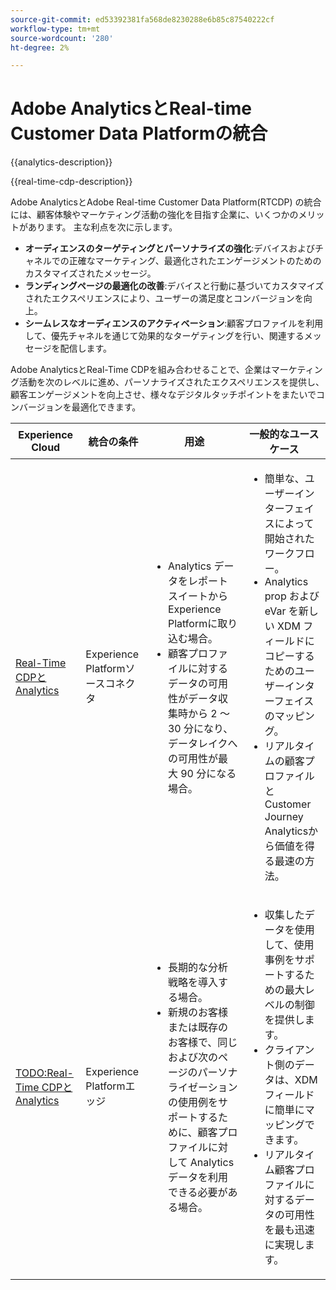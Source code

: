```yaml
---
source-git-commit: ed53392381fa568de8230288e6b85c87540222cf
workflow-type: tm+mt
source-wordcount: '280'
ht-degree: 2%

---
```



# Adobe AnalyticsとReal-time Customer Data Platformの統合

{{analytics-description}}

{{real-time-cdp-description}}

Adobe AnalyticsとAdobe Real-time Customer Data Platform(RTCDP) の統合には、顧客体験やマーケティング活動の強化を目指す企業に、いくつかのメリットがあります。 主な利点を次に示します。

+ **オーディエンスのターゲティングとパーソナライズの強化**:デバイスおよびチャネルでの正確なマーケティング、最適化されたエンゲージメントのためのカスタマイズされたメッセージ。
+ **ランディングページの最適化の改善**:デバイスと行動に基づいてカスタマイズされたエクスペリエンスにより、ユーザーの満足度とコンバージョンを向上。
+ **シームレスなオーディエンスのアクティベーション**:顧客プロファイルを利用して、優先チャネルを通じて効果的なターゲティングを行い、関連するメッセージを配信します。

Adobe AnalyticsとReal-Time CDPを組み合わせることで、企業はマーケティング活動を次のレベルに進め、パーソナライズされたエクスペリエンスを提供し、顧客エンゲージメントを向上させ、様々なデジタルタッチポイントをまたいでコンバージョンを最適化できます。

<table>
    <thead>
        <tr>
            <th>Experience Cloud</th>
            <th>統合の条件</th>
            <th>用途</th>
            <th>一般的なユースケース</th>
        </tr>
    </thead>
    <tr>
        <td><a href="../../integrations/tutorials/analytics-real-time-cdp/experience-platform-source-connector.md" target="_blank" rel="noreferrer">Real-Time CDPと Analytics</a></td>
        <td>Experience Platformソースコネクタ</td>
        <td>
            <ul>
                <li>Analytics データをレポートスイートからExperience Platformに取り込む場合。</li>
                <li>顧客プロファイルに対するデータの可用性がデータ収集時から 2 ～ 30 分になり、データレイクへの可用性が最大 90 分になる場合。</li>
            </ul>
        </td>
        <td>
            <ul>
                <li>簡単な、ユーザーインターフェイスによって開始されたワークフロー。</li>
                <li>Analytics prop および eVar を新しい XDM フィールドにコピーするためのユーザーインターフェイスのマッピング。</li>
                <li>リアルタイムの顧客プロファイルとCustomer Journey Analyticsから価値を得る最速の方法。</li>
            </ul>
        </td>
    </tr>
    <tr>
        <td><a href="https://adobe.com" target="_blank" rel="noreferrer">TODO:Real-Time CDPと Analytics</a></td>
        <td>Experience Platformエッジ</td>
        <td>
            <ul>
                <li>長期的な分析戦略を導入する場合。</li>
                <li>新規のお客様または既存のお客様で、同じおよび次のページのパーソナライゼーションの使用例をサポートするために、顧客プロファイルに対して Analytics データを利用できる必要がある場合。</li>
            </ul>
        </td>
        <td>
            <ul>
                <li>収集したデータを使用して、使用事例をサポートするための最大レベルの制御を提供します。</li>
                <li>クライアント側のデータは、XDM フィールドに簡単にマッピングできます。</li>
                <li>リアルタイム顧客プロファイルに対するデータの可用性を最も迅速に実現します。</li>
            </ul>
        </td>
    </tr>            
</table>
